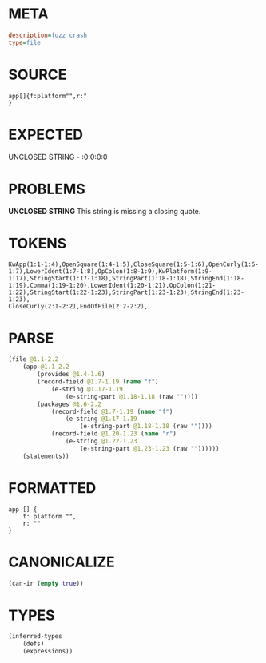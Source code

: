 # META
~~~ini
description=fuzz crash
type=file
~~~
# SOURCE
~~~roc
app[]{f:platform"",r:"
}
~~~
# EXPECTED
UNCLOSED STRING - :0:0:0:0
# PROBLEMS
**UNCLOSED STRING**
This string is missing a closing quote.

# TOKENS
~~~zig
KwApp(1:1-1:4),OpenSquare(1:4-1:5),CloseSquare(1:5-1:6),OpenCurly(1:6-1:7),LowerIdent(1:7-1:8),OpColon(1:8-1:9),KwPlatform(1:9-1:17),StringStart(1:17-1:18),StringPart(1:18-1:18),StringEnd(1:18-1:19),Comma(1:19-1:20),LowerIdent(1:20-1:21),OpColon(1:21-1:22),StringStart(1:22-1:23),StringPart(1:23-1:23),StringEnd(1:23-1:23),
CloseCurly(2:1-2:2),EndOfFile(2:2-2:2),
~~~
# PARSE
~~~clojure
(file @1.1-2.2
	(app @1.1-2.2
		(provides @1.4-1.6)
		(record-field @1.7-1.19 (name "f")
			(e-string @1.17-1.19
				(e-string-part @1.18-1.18 (raw ""))))
		(packages @1.6-2.2
			(record-field @1.7-1.19 (name "f")
				(e-string @1.17-1.19
					(e-string-part @1.18-1.18 (raw ""))))
			(record-field @1.20-1.23 (name "r")
				(e-string @1.22-1.23
					(e-string-part @1.23-1.23 (raw ""))))))
	(statements))
~~~
# FORMATTED
~~~roc
app [] {
	f: platform "",
	r: ""
}
~~~
# CANONICALIZE
~~~clojure
(can-ir (empty true))
~~~
# TYPES
~~~clojure
(inferred-types
	(defs)
	(expressions))
~~~
